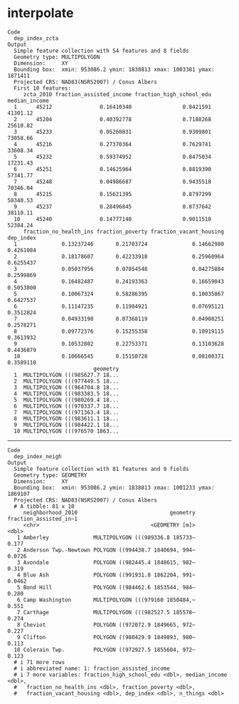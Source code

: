 # interpolate

    Code
      dep_index_zcta
    Output
      Simple feature collection with 54 features and 8 fields
      Geometry type: MULTIPOLYGON
      Dimension:     XY
      Bounding box:  xmin: 953086.2 ymin: 1838813 xmax: 1003381 ymax: 1871411
      Projected CRS: NAD83(NSRS2007) / Conus Albers
      First 10 features:
         zcta_2010 fraction_assisted_income fraction_high_school_edu median_income
      1      45212               0.16410340                0.8421591      41301.12
      2      45204               0.40392778                0.7188268      25610.82
      3      45233               0.05260831                0.9309801      73058.66
      4      45216               0.27370364                0.7629741      33608.34
      5      45232               0.59374952                0.8475034      17231.43
      6      45251               0.14625964                0.8819390      57341.77
      7      45248               0.04986687                0.9435518      70346.04
      8      45215               0.15621395                0.8797299      58340.53
      9      45237               0.28496845                0.8737642      38110.11
      10     45240               0.14777140                0.9011510      52384.24
         fraction_no_health_ins fraction_poverty fraction_vacant_housing dep_index
      1              0.13237246       0.21703724              0.14662980 0.4261084
      2              0.18178607       0.42233918              0.25960964 0.6255437
      3              0.05037956       0.07854548              0.04275884 0.2599869
      4              0.16482487       0.24193363              0.16659043 0.5053800
      5              0.10067324       0.58286395              0.10035867 0.6427537
      6              0.11147235       0.11984921              0.07695121 0.3512824
      7              0.04933190       0.07368119              0.04908251 0.2578271
      8              0.09772376       0.15255358              0.10919115 0.3613932
      9              0.10532802       0.22753371              0.13103628 0.4436879
      10             0.10666545       0.15150728              0.08100371 0.3589110
                               geometry
      1  MULTIPOLYGON (((985627.7 18...
      2  MULTIPOLYGON (((977449.5 18...
      3  MULTIPOLYGON (((964704.8 18...
      4  MULTIPOLYGON (((983383.5 18...
      5  MULTIPOLYGON (((980269.4 18...
      6  MULTIPOLYGON (((970337.7 18...
      7  MULTIPOLYGON (((971363.4 18...
      8  MULTIPOLYGON (((983611.1 18...
      9  MULTIPOLYGON (((984422.1 18...
      10 MULTIPOLYGON (((976570 1863...

---

    Code
      dep_index_neigh
    Output
      Simple feature collection with 81 features and 9 fields
      Geometry type: GEOMETRY
      Dimension:     XY
      Bounding box:  xmin: 953086.2 ymin: 1838813 xmax: 1001233 ymax: 1869107
      Projected CRS: NAD83(NSRS2007) / Conus Albers
      # A tibble: 81 x 10
         neighborhood_2010                             geometry fraction_assisted_in~1
         <chr>                                   <GEOMETRY [m]>                  <dbl>
       1 Amberley              MULTIPOLYGON (((989336.8 185733~                 0.177 
       2 Anderson Twp.-Newtown POLYGON ((994438.7 1840694, 994~                 0.0726
       3 Avondale              POLYGON ((982445.4 1848615, 982~                 0.319 
       4 Blue Ash              POLYGON ((991931.8 1862204, 991~                 0.0462
       5 Bond Hill             POLYGON ((984462.6 1853544, 984~                 0.280 
       6 Camp Washington       MULTIPOLYGON (((979160 1850484,~                 0.551 
       7 Carthage              MULTIPOLYGON (((982527.5 185578~                 0.274 
       8 Cheviot               POLYGON ((972072.9 1849665, 972~                 0.227 
       9 Clifton               POLYGON ((980429.9 1849893, 980~                 0.113 
      10 Colerain Twp.         POLYGON ((972927.5 1855604, 972~                 0.123 
      # i 71 more rows
      # i abbreviated name: 1: fraction_assisted_income
      # i 7 more variables: fraction_high_school_edu <dbl>, median_income <dbl>,
      #   fraction_no_health_ins <dbl>, fraction_poverty <dbl>,
      #   fraction_vacant_housing <dbl>, dep_index <dbl>, n_things <dbl>

